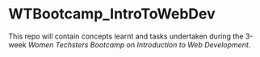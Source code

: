 # WTBootcamp_IntroToWebDev
This repo will contain concepts learnt and tasks undertaken during the 3-week *Women Techsters Bootcamp* on *Introduction to Web Development*.
